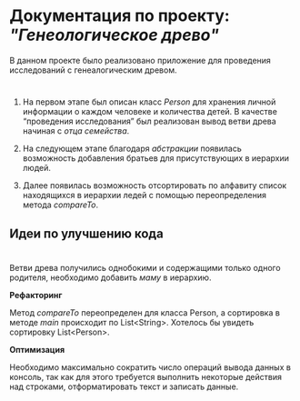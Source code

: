 # Документация по проекту: *"Генеологическое древо"* #

В данном проекте было реализовано приложение для проведения исследований с генеалогическим древом.
#

1. На первом этапе был описан класс *Person* для хранения личной информации о каждом человеке и количества детей. 
В качестве “проведения исследования” был реализован вывод ветви древа начиная с *отца семейства*.

2. На следующем этапе благодаря *абстракции* появилась возможность добавления братьев для присутствующих в иерархии людей.

3. Далее появилась возможность отсортировать по алфавиту список находящихся в иерархии ледей с помощью переопределения метода *compareTo*. 

## Идеи по улучшению кода ##
#

Ветви древа получились однобокими и содержащими только одного родителя, необходимо добавить *маму* в иерархию.

**Рефакторинг**

Метод *compareTo* переопределен для класса Person, а сортировка в методе *main* происходит по List<String<String>>. Хотелось бы увидеть сортировку List<Person<Person>>.

**Оптимизация**

Необходимо максимально сократить число операций вывода данных в консоль, так как для этого требуется выполнить некоторые действия над строками, отформатировать текст и записать данные.


